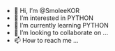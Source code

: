 - 👋 Hi, I’m @SmoleeKOR
- 👀 I’m interested in PYTHON
- 🌱 I’m currently learning PYTHON
- 💞️ I’m looking to collaborate on ...
- 📫 How to reach me ...

<!---
SmoleeKOR/SmoleeKOR is a ✨ special ✨ repository because its `README.md` (this file) appears on your GitHub profile.
You can click the Preview link to take a look at your changes.
--->
